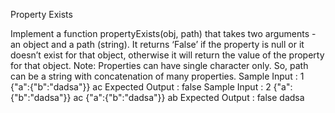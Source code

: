 Property Exists

Implement a function propertyExists(obj, path) that takes two arguments - an object and a path (string). It returns ‘False’ if the property is null or it doesn’t exist for that object, otherwise it will return the value of the property for that object.
Note: Properties can have single character only. So, path can be a string with concatenation of many properties.
Sample Input :
1  {"a":{"b":"dadsa"}} ac
Expected Output :
false
Sample Input :
2
{"a":{"b":"dadsa"}} ac
{"a":{"b":"dadsa"}} ab
Expected Output :
false
dadsa